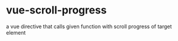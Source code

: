 # vue-scroll-progress
a vue directive that calls given function with scroll progress of target element
